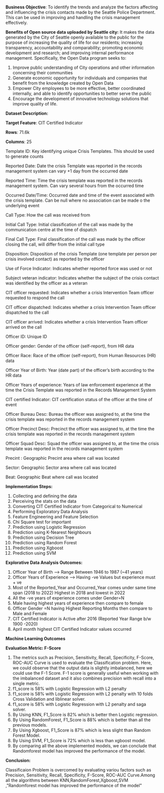 **Business Objective**:
 To identify the trends and analyze the factors affecting and influencing the crisis contacts made by the Seattle Police Department. This can be used in improving and handling the crisis management effectively.
 
**Benefits of Open source data uploaded by Seattle city:**
It makes the data generated by the City of Seattle openly available to the public for the purpose of increasing the quality of life for our residents; increasing transparency, accountability and comparability; promoting economic development and research; and improving internal performance management.
Specifically, the Open Data program seeks to:
1.	Improve public understanding of City operations and other information concerning their communities
2.	Generate economic opportunity for individuals and companies that benefit from the knowledge created by Open Data
3.	Empower City employees to be more effective, better coordinated internally, and able to identify opportunities to better serve the public
4.	Encourage the development of innovative technology solutions that improve quality of life.

**Dataset Description:**

**Target Feature**: CIT Certified Indicator

**Rows**: 71.6k

**Columns**: 25

Template ID: Key identifying unique Crisis Templates. This should be used to generate counts

Reported Date: Date the crisis Template was reported in the records management system can vary +1 day from the occurred date

Reported Time: Time the crisis template was reported in the records management system. Can vary several hours from the occurred time

Occurred Date/Time: Occurred date and time of the event associated with the crisis template. Can be null where no association can be made o the underlying event

Call Type: How the call was received from

Initial Call Type: Initial classification of the call was made by the communication centre at the time of dispatch

Final Call Type: Final classification of the call was made by the officer closing the call, will differ from the initial call type

Disposition: Disposition of the crisis Template (one template per person per crisis involved contact) as reported by the officer

Use of Force Indicator: Indicates whether reported force was used or not

Subject veteran indicator: Indicates whether the subject of the crisis contact was identified by the officer as a veteran 

CIT officer requested: Indicates whether a crisis Intervention Team officer requested to respond the call

CIT officer dispatched: Indicates whether a crisis Intervention Team officer dispatched to the call

CIT officer arrived: Indicates whether a crisis Intervention Team officer arrived on the call
 
Officer ID: Unique ID

Officer gender: Gender of the officer (self-report), from HR data

Officer Race: Race of the officer (self-report), from Human Resources (HR) data

Officer Year of Birth: Year (date part) of the officer’s birth according to the HR data

Officer Years of experience: Years of law enforcement experience at the time the Crisis Template was reported in the Records Management System

CIT certified Indicator: CIT certification status of the officer at the time of event

Officer Bureau Desc: Bureau the officer was assigned to, at the time the crisis template was reported in the records management system

Officer Precinct Desc: Precinct the officer was assigned to, at the time the crisis template was reported in the records management system

Officer Squad Desc:  Squad the officer was assigned to, at the time the crisis template was reported in the records management system 

Precint : Geographic Precint area where call was located

Sector: Geographic Sector area where call was located

Beat: Geographic Beat where call was located

**Implementation Steps:** 

1.  Collecting and defining the data
2. 	Perceiving the stats on the data
3. 	Converting CIT Certified Indicator from Categorical to Numerical
4. 	Performing Exploratory Data Analysis
5. 	Feature Engineering and Feature Selection
6. 	Chi Square test for important
7.  Prediction using Logistic Regression
8.  Prediction using K-Nearest Neighbours
9. 	Prediction using Decision Tree
10. Prediction using Random Forest
11. Prediction using Xgboost
12. Prediction using SVM

**Explorative Data Analysis Outcomes:**

1. Officer Year of Birth --> Range Between 1946 to 1987 (~41 years)
2. Officer Years of Experience --> Having -ve Values but experience must + ve
3. Most of the Reported_Year and Occurred_Year comes under same time span (2018 to 2022) Highest in 2018 and lowest in 2022
4. All the -ve years of experience comes under Gender=N
5. Male having highest years of experience then compare to female
6. Officer Gender =N having Highest Reporting Months then compare to Male and Female
7. CIT Certified Indicator is Active after 2016 (Reported Year Range b/w 1900 -2020)
8. April month highest CIT Certified Indicator values occurred

**Machine Learning Outcomes**

**Evaluation Metric: F-Score**

1) The metrics such as Precision, Sensitivity, Recall, Specificity, F-Score, ROC-AUC Curve is used to evaluate the Classification problem. Here, we could observe that the output data is slightly imbalanced, here we could use the F-1 Score. F-1 score is generally useful when working with the imbalanced dataset and it also combines precision with recall into a single metric.
2) f1_score is 58% with Logistic Regression with L2 penalty
3) f1_score is 58% with Logistic Regression with L2 penalty with 10 folds Cross Validation and liblinear solver.
4) f1_score is 58% with Logistic Regression with L2 penalty and saga solver.
5) By Using KNN, F1_Score is 82% which is better then Logistic regression.
6) By Using RandomForest, F1_Score is 88% which is better than all the previous models.
7) By Using Xgboost, F1_Score is 87% which is less slight than Random Forest Model.
8) By Using SVM, F1_Score is 72% which is less than xgboost model.
9) By comparing all the above implemented models, we can conclude that Randomforest model has improved the performance of the model.

**Conclusion:** 

Classificaion Problem is overcomed by evaluating variou factors such as Precision, Sensitivity, Recall, Specificity, F-Score, ROC-AUC Curve.Among all the algorithms between KNN,RandomForest,Xgboost,SVM ,"Randomforest model has improved the performance of the model"






